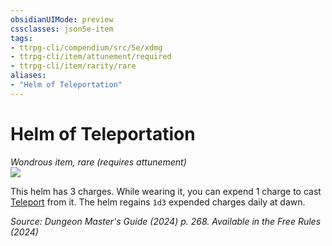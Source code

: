 ```yaml
---
obsidianUIMode: preview
cssclasses: json5e-item
tags:
- ttrpg-cli/compendium/src/5e/xdmg
- ttrpg-cli/item/attunement/required
- ttrpg-cli/item/rarity/rare
aliases: 
- "Helm of Teleportation"
---
```

# Helm of Teleportation
*Wondrous item, rare (requires attunement)*  
![](2-Mechanics/CLI/items/img/helm-of-teleportation.webp#right)


This helm has 3 charges. While wearing it, you can expend 1 charge to cast [Teleport](2-Mechanics/CLI/spells/teleport-xphb.md) from it. The helm regains `1d3` expended charges daily at dawn.

*Source: Dungeon Master's Guide (2024) p. 268. Available in the Free Rules (2024)*